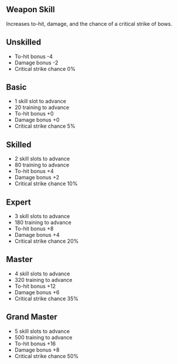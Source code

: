 ## Weapon Skill

Increases to-hit, damage, and the chance of a critical strike of bows.

## Unskilled

* To-hit bonus -4
* Damage bonus -2
* Critical strike chance 0%

## Basic

* 1 skill slot to advance
* 20 training to advance
* To-hit bonus +0
* Damage bonus +0
* Critical strike chance 5%

## Skilled

* 2 skill slots to advance
* 80 training to advance
* To-hit bonus +4
* Damage bonus +2
* Critical strike chance 10%

## Expert

* 3 skill slots to advance
* 180 training to advance
* To-hit bonus +8
* Damage bonus +4
* Critical strike chance 20%

## Master

* 4 skill slots to advance
* 320 training to advance
* To-hit bonus +12
* Damage bonus +6
* Critical strike chance 35%

## Grand Master

* 5 skill slots to advance
* 500 training to advance
* To-hit bonus +16
* Damage bonus +8
* Critical strike chance 50%
